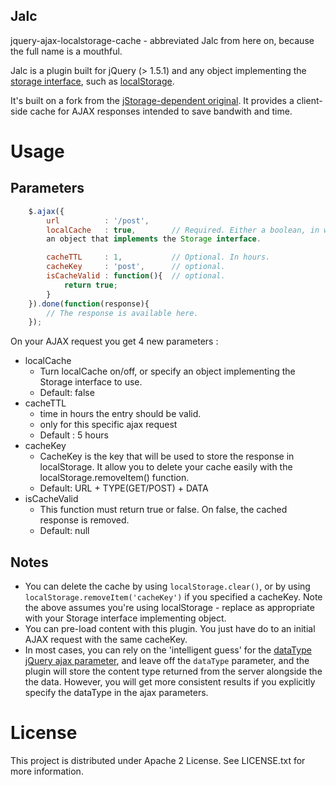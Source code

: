 Jalc
----
jquery-ajax-localstorage-cache - abbreviated Jalc from here on, because the full name is a mouthful.

Jalc is a plugin built for jQuery (> 1.5.1) and any object implementing the
[storage interface](https://developer.mozilla.org/en-US/docs/Web/API/Storage), such as
[localStorage](https://developer.mozilla.org/en-US/docs/Web/API/Window/localStorage).

It's built on a fork from the [jStorage-dependent original](https://github.com/nectify/jquery-ajax-jstorage-cache).
It provides a client-side cache for AJAX responses intended to save bandwith and time.

# Usage

## Parameters
```javascript
	$.ajax({
		url          : '/post',
		localCache   : true,        // Required. Either a boolean, in which case localStorage will be used, or
		an object that implements the Storage interface.

		cacheTTL     : 1,           // Optional. In hours.
		cacheKey     : 'post',      // optional.
		isCacheValid : function(){  // optional.
			return true;
		}
	}).done(function(response){
	    // The response is available here.
	});
```
On your AJAX request you get 4 new parameters :

* localCache
	* Turn localCache on/off, or specify an object implementing the Storage interface to use.
	* Default: false
* cacheTTL
    * time in hours the entry should be valid. 
    * only for this specific ajax request
    * Default : 5 hours
* cacheKey
	* CacheKey is the key that will be used to store the response in localStorage. It allow you to delete your cache easily with the localStorage.removeItem() function.
	* Default: URL + TYPE(GET/POST) + DATA
* isCacheValid
	* This function must return true or false. On false, the cached response is removed.
	* Default: null

## Notes

* You can delete the cache by using ```localStorage.clear()```, or by using ```localStorage.removeItem('cacheKey')```
if you specified a cacheKey. Note the above assumes you're using localStorage - replace as appropriate with your
Storage interface implementing object.
* You can pre-load content with this plugin. You just have do to an initial AJAX request with the same
cacheKey.
* In most cases, you can rely on the 'intelligent guess' for the
[dataType jQuery ajax parameter](http://api.jquery.com/jquery.ajax/), and leave off the ```dataType``` parameter,
and the plugin will store the content type returned from the server alongside the the data. However, you will
 get more consistent results if you explicitly specify the dataType in the ajax parameters.


# License

This project is distributed under Apache 2 License. See LICENSE.txt for more information.
